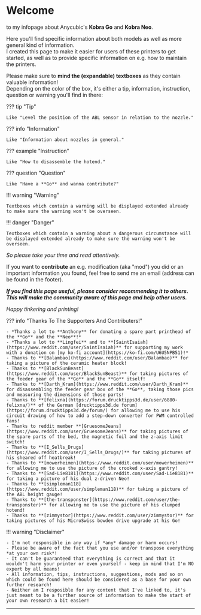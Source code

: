 <link rel=”manifest” href=”docs/manifest.webmanifest”>

# Welcome  
to my infopage about Anycubic's **Kobra Go** and **Kobra Neo**.   
  
Here you'll find specific information about both models as well as more general kind of information.  
I created this page to make it easier for users of these printers to get started, as well as to provide specific information on e.g. how to maintain the printers.  
  
Please make sure to **mind the (expandable) textboxes** as they contain valuable information!  
Depending on the color of the box, it's either a tip, information, instruction, question or warning you'll find in there:    

??? tip "Tip"  

    Like "Level the position of the ABL sensor in relation to the nozzle."

??? info "Information" 

    Like "Information about nozzles in general." 

??? example "Instruction"

    Like "How to disassemble the hotend."

??? question "Question"

    Like "Have a **Go** and wanna contribute?"

!!! warning "Warning"

    Textboxes which contain a warning will be displayed extended already to make sure the warning won't be overseen.
    
!!! danger "Danger"

    Textboxes which contain a warning about a dangerous circumstance will be displayed extended already to make sure the warning won't be overseen.
 
*So please take your time and read attentively.*    
  
If you want to **contribute** an e.g. modification (aka "mod") you did or an important information you found, feel free to send me an email (address can be found in the footer). 
  
***If you find this page useful, please consider recommending it to others. This will make the community aware of this page and help other users.***    
  
*Happy tinkering and printing!*   
  
??? info "Thanks To The Supporters And Contributers!"

    - *Thanks a lot to **Anthony** for donating a spare part printhead of the **Go** and the **Neo**!*  
    - *Thanks a lot to **Lingfei** and to **[SaintIsaiah](https://www.reddit.com/user/SaintIsaiah)** for supporting my work with a donation on [my ko-fi account](https://ko-fi.com/U6U5NPB51)!*
    - Thanks to **[Balambao](https://www.reddit.com/user/Balambao)** for taking a picture of the ceramic heater block!  
    - Thanks to **[BlackSunBeast](https://www.reddit.com/user/BlackSunBeast)** for taking pictures of the feeder gear of the **Go** and the **Go** itself!  
    - Thanks to **[Darth_Kram](https://www.reddit.com/user/Darth_Kram)** for disassembling the feeder gear box of the **Go**, taking those pics and measuring the dimensions of those parts!  
    - Thanks to **[felixna](https://forum.drucktipps3d.de/user/6880-felixna/)** of the German [drucktipps3d.de forum](https://forum.drucktipps3d.de/forum/) for allowing me to use his circuit drawing of how to add a step-down converter for PWM controlled fans!  
    - Thanks to reddit member **[GruesomeJeans](https://www.reddit.com/user/GruesomeJeans)** for taking pictures of the spare parts of the bed, the magnetic foil and the z-axis limit switch!  
    - Thanks to **[I_Sells_Drugs](https://www.reddit.com/user/I_Sells_Drugs/)** for taking pictures of his sheared off heatbreak!
    - Thanks to **[mowerheimen](https://www.reddit.com/user/mowerheimen)** for allowing me to use the picture of the crooked x-axis gantry!
    - Thanks to **[Sad-Lie8181](https://www.reddit.com/user/Sad-Lie8181)** for taking a picture of his dual z-driven Neo!  
    - Thanks to **[simpleman118](https://www.reddit.com/user/simpleman118)** for taking a picture of the ABL height gauge!  
    - Thanks to **[the-transponster](https://www.reddit.com/user/the-transponster)** for allowing me to use the picture of his clumped hotend!
    - Thanks to **[zimmystor](https://www.reddit.com/user/zimmystor)** for taking pictures of his MicroSwiss bowden drive upgrade at his Go!
    
    
!!! warning "Disclaimer"

    - I'm not responsible in any way if *any* damage or harm occurs! 
    - Please be aware of the fact that you use and/or transpose everything *at your own risk*! 
    - It can't be guaranteed that everything is correct and that it wouldn't harm your printer or even yourself - keep in mind that I'm NO expert by all means!  
    - All information, tips, instructions, suggestions, mods and so on which could be found here should be considered as a base for your own further research! 
    - Neither am I resposible for any content that I've linked to, it's just meant to be a further source of information to make the start of your own research a bit easier! 

---

<script type='text/javascript' src='https://storage.ko-fi.com/cdn/widget/Widget_2.js'></script><script type='text/javascript'>kofiwidget2.init('Support my work', '#e08d28', 'U6U5NPB51');kofiwidget2.draw();</script> 
